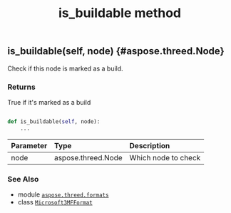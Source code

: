 ﻿---
title: is_buildable method
second_title: Aspose.3D for Python via .NET API References
description: 
type: docs
weight: 80
url: /python-net/aspose.threed.formats/microsoft3mfformat/is_buildable/
is_root: false
---

## is_buildable(self, node) {#aspose.threed.Node}

Check if this node is marked as a build.


### Returns 


True if it's marked as a build


```python

def is_buildable(self, node):
    ...
```


| Parameter | Type | Description |
| :- | :- | :- |
| node | aspose.threed.Node | Which node to check |



### See Also
* module [`aspose.threed.formats`](../../)
* class [`Microsoft3MFFormat`](/3d/python-net/aspose.threed.formats/microsoft3mfformat)
